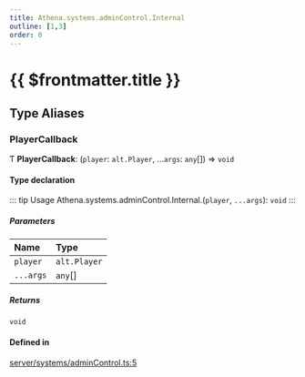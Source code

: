 ```yaml
---
title: Athena.systems.adminControl.Internal
outline: [1,3]
order: 0
---
```


# {{ $frontmatter.title }}


## Type Aliases

### PlayerCallback

Ƭ **PlayerCallback**: (`player`: `alt.Player`, ...`args`: `any`[]) => `void`

#### Type declaration

::: tip Usage
Athena.systems.adminControl.Internal.(`player`, `...args`): `void`
:::

##### Parameters

| Name | Type |
| :------ | :------ |
| `player` | `alt.Player` |
| `...args` | `any`[] |

##### Returns

`void`

#### Defined in

[server/systems/adminControl.ts:5](https://github.com/Stuyk/altv-athena/blob/a762ea7/src/core/server/systems/adminControl.ts#L5)
